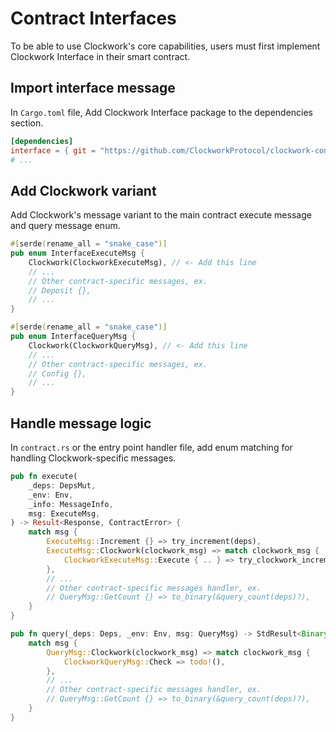 # Contract Interfaces

To be able to use Clockwork's core capabilities, users must first implement Clockwork Interface in their smart contract.

## Import interface message

In `Cargo.toml` file, Add Clockwork Interface package to the dependencies section.

```toml
[dependencies]
interface = { git = "https://github.com/ClockworkProtocol/clockwork-contracts" }
# ...
```

## Add Clockwork variant

Add Clockwork's message variant to the main contract execute message and query message enum.

```rust
#[serde(rename_all = "snake_case")]
pub enum InterfaceExecuteMsg {
    Clockwork(ClockworkExecuteMsg), // <- Add this line
    // ...
    // Other contract-specific messages, ex.
    // Deposit {},
    // ...
}

#[serde(rename_all = "snake_case")]
pub enum InterfaceQueryMsg {
    Clockwork(ClockworkQueryMsg), // <- Add this line
    // ...
    // Other contract-specific messages, ex.
    // Config {},
    // ...
}
```

## Handle message logic

In `contract.rs` or the entry point handler file, add enum matching for handling Clockwork-specific messages.

```rust
pub fn execute(
    _deps: DepsMut,
    _env: Env,
    _info: MessageInfo,
    msg: ExecuteMsg,
) -> Result<Response, ContractError> {
    match msg {
        ExecuteMsg::Increment {} => try_increment(deps),
        ExecuteMsg::Clockwork(clockwork_msg) => match clockwork_msg {
            ClockworkExecuteMsg::Execute { .. } => try_clockwork_increment(deps),
        },
        // ...
        // Other contract-specific messages handler, ex.
        // QueryMsg::GetCount {} => to_binary(&query_count(deps)?),
    }
}

pub fn query(_deps: Deps, _env: Env, msg: QueryMsg) -> StdResult<Binary> {
    match msg {
        QueryMsg::Clockwork(clockwork_msg) => match clockwork_msg {
            ClockworkQueryMsg::Check => todo!(),
        },
        // ...
        // Other contract-specific messages handler, ex.
        // QueryMsg::GetCount {} => to_binary(&query_count(deps)?),
    }
}
```
